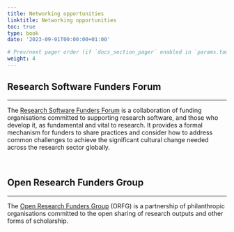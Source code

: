 ```yaml
---
title: Networking opportunities 
linktitle: Networking opportunities 
toc: true
type: book
date: '2023-09-01T00:00:00+01:00'

# Prev/next pager order (if `docs_section_pager` enabled in `params.toml`)
weight: 4
---
```


## Research Software Funders Forum
---

The [Research Software Funders Forum](https://www.researchsoft.org/funders-forum/) is a collaboration of funding organisations committed to supporting research software, and those who develop it, as fundamental and vital to research. It provides a formal mechanism for funders to share practices and consider how to address common challenges to achieve the significant cultural change needed across the research sector globally. 

<br>

## Open Research Funders Group 
---

The [Open Research Funders Group](https://www.orfg.org/) (ORFG) is a partnership of philanthropic organisations committed to the open sharing of research outputs and other forms of scholarship.  